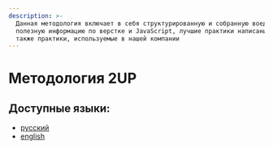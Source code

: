 ```yaml
---
description: >-
  Данная методология включает в себя структурированную и собранную воедино
  полезную информацию по верстке и JavaScript, лучшие практики написания кода, а
  также практики, используемые в нашей компании
---
```


# Методология 2UP

## Доступные языки:

* [русский](navigaciya/ru/)
* [english](navigaciya/en/)

